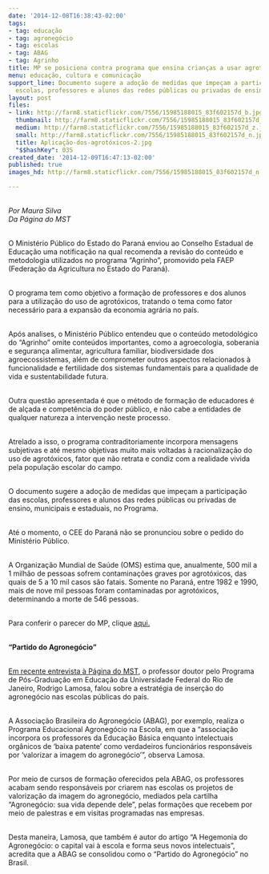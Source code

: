 ```yaml
---
date: '2014-12-08T16:38:43-02:00'
tags:
- tag: educação
- tag: agronegócio
- tag: escolas
- tag: ABAG
- tag: Agrinho
title: MP se posiciona contra programa que ensina crianças a usar agrotóxicos
menu: educação, cultura e comunicação
support_line: Documento sugere a adoção de medidas que impeçam a participação das
  escolas, professores e alunos das redes públicas ou privadas de ensino no programa.
layout: post
files:
- link: http://farm8.staticflickr.com/7556/15985188015_83f602157d_b.jpg
  thumbnail: http://farm8.staticflickr.com/7556/15985188015_83f602157d_t.jpg
  medium: http://farm8.staticflickr.com/7556/15985188015_83f602157d_z.jpg
  small: http://farm8.staticflickr.com/7556/15985188015_83f602157d_n.jpg
  title: Aplicação-dos-agrotóxicos-2.jpg
  "$$hashKey": 03S
created_date: '2014-12-09T16:47:13-02:00'
published: true
images_hd: http://farm8.staticflickr.com/7556/15985188015_83f602157d_n.jpg

---
```

<p><br />
<em>Por Maura Silva<br />
Da P&aacute;gina do MST</em></p>

<p><br />
O Minist&eacute;rio P&uacute;blico do Estado do Paran&aacute; enviou ao Conselho Estadual de Educa&ccedil;&atilde;o uma notifica&ccedil;&atilde;o na qual recomenda a revis&atilde;o do conte&uacute;do e metodologia utilizados no programa &ldquo;Agrinho&rdquo;, promovido pela FAEP (Federa&ccedil;&atilde;o da Agricultura no Estado do Paran&aacute;).&nbsp;&nbsp;&nbsp;</p>

<p><br />
O programa tem como objetivo a forma&ccedil;&atilde;o de professores e dos alunos para a utiliza&ccedil;&atilde;o do uso de agrot&oacute;xicos, tratando o tema como fator necess&aacute;rio para a expans&atilde;o da economia agr&aacute;ria no pa&iacute;s.</p>

<p><br />
Ap&oacute;s analises, o Minist&eacute;rio P&uacute;blico entendeu que o conte&uacute;do metodol&oacute;gico do &ldquo;Agrinho&rdquo; omite conte&uacute;dos importantes, como a agroecologia, soberania e seguran&ccedil;a alimentar, agricultura familiar, biodiversidade dos agroecossistemas, al&eacute;m de comprometer outros aspectos relacionados &agrave; funcionalidade e fertilidade dos sistemas fundamentais para a qualidade de vida e sustentabilidade futura.</p>

<p><br />
Outra quest&atilde;o apresentada &eacute; que o m&eacute;todo de forma&ccedil;&atilde;o de educadores &eacute; de al&ccedil;ada e compet&ecirc;ncia do poder p&uacute;blico, e n&atilde;o cabe a entidades de qualquer natureza a interven&ccedil;&atilde;o neste processo.</p>

<p><br />
Atrelado a isso, o programa contraditoriamente incorpora mensagens subjetivas e at&eacute; mesmo objetivas muito mais voltadas &agrave; racionaliza&ccedil;&atilde;o do uso de agrot&oacute;xicos, fator que n&atilde;o retrata e condiz com a realidade vivida pela popula&ccedil;&atilde;o escolar do campo.</p>

<p><br />
O documento sugere a ado&ccedil;&atilde;o de medidas que impe&ccedil;am a participa&ccedil;&atilde;o das escolas, professores e alunos das redes p&uacute;blicas ou privadas de ensino, municipais e estaduais, no Programa.</p>

<p><br />
At&eacute; o momento, o CEE do Paran&aacute; n&atilde;o se pronunciou sobre o pedido do Minist&eacute;rio P&uacute;blico.</p>

<p><br />
A Organiza&ccedil;&atilde;o Mundial de Sa&uacute;de (OMS) estima que, anualmente, 500 mil a 1 milh&atilde;o de pessoas sofrem contamina&ccedil;&otilde;es graves por agrot&oacute;xicos, das quais de 5 a 10 mil casos s&atilde;o fatais. Somente no Paran&aacute;, entre 1982 e 1990, mais de nove mil pessoas foram contaminadas por agrot&oacute;xicos, determinando a morte de 546 pessoas.</p>

<p><br />
Para conferir o parecer do MP, clique <a href="http://www.mst.org.br/sites/default/files/ParecerTecnicoAgrinho.pdf">aqui.</a></p>

<p><br />
<strong>&ldquo;Partido do Agroneg&oacute;cio&rdquo;</strong></p>

<p><br />
<a href="http://www.mst.org.br/node/16729" target="_blank">Em recente entrevista &agrave; P&aacute;gina do MST</a>, o professor doutor pelo Programa de P&oacute;s-Gradua&ccedil;&atilde;o em Educa&ccedil;&atilde;o da Universidade Federal do Rio de Janeiro, Rodrigo Lamosa, falou sobre a estrat&eacute;gia de inser&ccedil;&atilde;o do agroneg&oacute;cio nas escolas p&uacute;blicas do pa&iacute;s.</p>

<p><br />
A Associa&ccedil;&atilde;o Brasileira do Agroneg&oacute;cio (ABAG), por exemplo, realiza o Programa Educacional Agroneg&oacute;cio na Escola, em que a &ldquo;associa&ccedil;&atilde;o incorpora os professores da Educa&ccedil;&atilde;o B&aacute;sica enquanto intelectuais org&acirc;nicos de &lsquo;baixa patente&rsquo; como verdadeiros funcion&aacute;rios respons&aacute;veis por &lsquo;valorizar a imagem do agroneg&oacute;cio&rsquo;&rdquo;, observa Lamosa.</p>

<p><br />
Por meio de cursos de forma&ccedil;&atilde;o oferecidos pela ABAG, os professores acabam sendo respons&aacute;veis por criarem nas escolas os projetos de valoriza&ccedil;&atilde;o da imagem do agroneg&oacute;cio, mediados pela cartilha &ldquo;Agroneg&oacute;cio: sua vida depende dele&rdquo;, pelas forma&ccedil;&otilde;es que recebem por meio de palestras e em visitas programadas nas empresas.</p>

<p><br />
Desta maneira, Lamosa, que tamb&eacute;m &eacute; autor do artigo &ldquo;A Hegemonia do Agroneg&oacute;cio: o capital vai &agrave; escola e forma seus novos intelectuais&rdquo;, acredita que a ABAG se consolidou como o &ldquo;Partido do Agroneg&oacute;cio&rdquo; no Brasil.</p>
